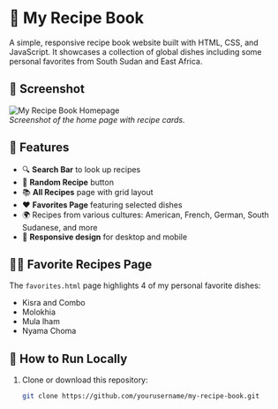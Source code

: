 # 🍲 My Recipe Book

A simple, responsive recipe book website built with HTML, CSS, and JavaScript. It showcases a collection of global dishes including some personal favorites from South Sudan and East Africa.

## 📸 Screenshot

![My Recipe Book Homepage](./screenshot.png)  
*Screenshot of the home page with recipe cards.*

## 📁 Features

- 🔍 **Search Bar** to look up recipes
- 🎲 **Random Recipe** button
- 📚 **All Recipes** page with grid layout
- ❤️ **Favorites Page** featuring selected dishes
- 🌍 Recipes from various cultures: American, French, German, South Sudanese, and more
- 📱 **Responsive design** for desktop and mobile

## 🧑‍🍳 Favorite Recipes Page

The `favorites.html` page highlights 4 of my personal favorite dishes:
- Kisra and Combo
- Molokhia
- Mula lham
- Nyama Choma

## 🚀 How to Run Locally

1. Clone or download this repository:
   ```bash
   git clone https://github.com/yourusername/my-recipe-book.git

